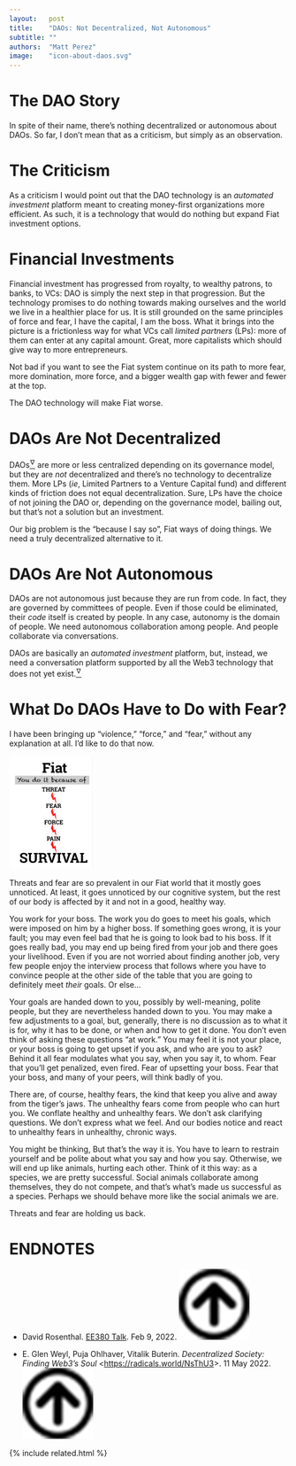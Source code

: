 ```yaml
---
layout:   post
title:    "DAOs: Not Decentralized, Not Autonomous"
subtitle: ""
authors:  "Matt Perez"
image:    "icon-about-daos.svg"
---
```


<div style="display:none;">
 <p>There&rsquo;s nothing decentralized or autonomous about DAOs. That&rsquo;s not a criticism, it&rsquo;s simply an observation. They don&rsquo;t address the main societal issue today which is an overuse of force, and it&rsquo;s child, dominance.</p>
</div>

<h1>The DAO Story</h1>
 <p>In spite of their name, there&rsquo;s nothing decentralized or autonomous about DAOs. So far, I don&rsquo;t mean that as a criticism, but simply as an observation.

<h1>The Criticism</h1>
 <p>As a criticism I would point out that the DAO technology is an <em>automated investment</em> platform meant to creating money-first organizations more efficient. As such, it is a technology that would do nothing but expand <span class="_paradigm">Fiat</span> investment options.</p>

<h1>Financial Investments</h1>
 <p>Financial investment has progressed from royalty, to wealthy patrons, to banks, to VCs: DAO is simply the next step in that progression. But the technology promises to do nothing towards making ourselves and the world we live in a healthier place for us. It is still grounded on the same principles of force and fear, <span class='_quotespan'>I have the capital, I am the boss.</span> What it brings into the picture is a frictionless way for what VCs call <em>limited partners</em> (LPs): more of them can enter at any capital amount. Great, more capitalists which should give way to more entrepreneurs.</p>
 <p>Not bad if you want to see the <span class="_paradigm">Fiat</span> system continue on its path to more fear, more domination, more force, and a bigger wealth gap with fewer and fewer at the top.<p>
 <p>The DAO technology  will make <span class="_paradigm">Fiat</span> worse.</p>

<h1>DAOs Are Not Decentralized</h1>
 <p>DAOs<a href='#en01'><sup id='bm01'>&hairsp;&nabla;&hairsp;</sup></a> are more or less centralized depending on its governance model, but they are <em>not</em> decentralized and there&rsquo;s no technology to decentralize them. More LPs (<em>ie</em>, Limited Partners to a Venture Capital fund) and different kinds of friction does not equal decentralization. Sure, LPs have the choice of not joining the DAO or, depending on the governance model, bailing out, but that’s not a solution but an investment.<p>
 <p>Our big problem is the &ldquo;because I say so&rdquo;, <span class="_paradigm">Fiat</span> ways of doing things. We need a truly decentralized alternative to it.<p>

<h1>DAOs Are Not Autonomous</h1>
 <p>DAOs are not autonomous just because they are run from code. In fact, they are governed by committees of people. Even if those could be eliminated, their <em>code</em> itself is created by people. In any case, autonomy is the domain of people. We need autonomous collaboration among people. And people collaborate via conversations.<p>
 <p>DAOs are basically an <em>automated investment</em> platform, but, instead, we need a conversation platform supported by all the Web3 technology that does not yet exist.<a href='#en02'><sup id='bm02'>&hairsp;&nabla;&hairsp;</sup></a></p>

<h1>What Do DAOs Have to Do with Fear?</h1>
 <p>I have been bringing up &ldquo;violence,&rdquo; &ldquo;force,&rdquo; and &ldquo;fear,&rdquo; without any explanation at all. I&rsquo;d like to do that now.</p>
  <div class='_center'>
   <img
    src='/assets/img/pic-fiat-pain.svg'
    width='30%'
    alt='It labeled FIAT. Below it, is says YOU DO IT BECAUSE OF. Below that theres is a cascade of words, increasing in punishment: THREAT, FEAR, FORCE, PAIN, SURVIVAL.'>
  </div>
 <p>Threats and fear are so prevalent in our <span class="_paradigm">Fiat</span> world that it mostly goes unnoticed. At least, it goes unnoticed by our cognitive system, but the rest of our body is affected by it and not in a good, healthy way.</p>
 <p>You work for your boss. The work you do goes to meet his goals, which were imposed on him by a higher boss. If something goes wrong, it is your fault; you may even feel bad that he is going to look bad to his boss. If it goes really bad, you may end up being fired from your job and there goes your livelihood. Even if you are not worried about finding another job, very few people enjoy the interview process that follows where you have to convince people at the other side of the table that you are going to definitely meet <em>their</em> goals. Or else&hellip;<p>
 <p>Your goals are handed down to you, possibly by well-meaning, polite people, but they are nevertheless handed down to you. You may make a few adjustments to a goal, but, generally, there is no discussion as to what it is for, why it has to be done, or when and how to get it done. You don&rsquo;t even think of asking these questions &ldquo;at work.&rdquo; You may feel it is not your place, or your boss is going to get upset if you ask, and who are you to ask? Behind it all fear modulates what you say, when you say it, to whom. Fear that you&rsquo;ll get penalized, even fired. Fear of upsetting your boss. Fear that your boss, and many of your peers, will think badly of you.</p>
 <p>There are, of course, healthy fears, the kind that keep you alive and away from the tiger&rsquo;s jaws. The unhealthy fears come from people who can hurt you. We conflate healthy and unhealthy fears. We don&rsquo;t ask clarifying questions. We don&rsquo;t express what we feel. And our bodies notice and react to unhealthy fears in unhealthy, chronic ways.</p>
 <p>You might be thinking, <span class='_quotespan'>But that&rsquo;s the way it is. You have to learn to restrain yourself and be polite about what you say and how you say. Otherwise, we will end up like animals, hurting each other.</span> Think of it this way: as a species, we are pretty successful. Social animals collaborate among themselves, they do not compete, and that&rsquo;s what&rsquo;s made us successful as a species. Perhaps we should behave more like the social animals we are.</p>
 <p>Threats and fear are holding us back.</p>

<h1 class="_section">ENDNOTES</h1>
 <ul>
  <li id="en01">
   <p class="_list-item">
    David Rosenthal.
    <a href="https://blog.dshr.org/2022/02/ee380-talk.html">EE380 Talk</a>.
    Feb 9, 2022.
    <a class="_uparrow" href="#bm01"><img src="/assets/img/arrow-up-icon.png"></a>
   </p>
  </li>
  <li id="en02">
   <p class="_list-item">
    E. Glen Weyl, Puja Ohlhaver, Vitalik Buterin.
    <em>Decentralized Society: Finding Web3&rsquo;s Soul</em>
    &lt;<a href="https://radicals.world/NsThU3">https://radicals.world/NsThU3</a>&gt;.
    11 May 2022.
    <a class="_uparrow" href="#bm01"><img src="/assets/img/arrow-up-icon.png"></a>
   </p>
  </li>
 </ul>
 
{% include related.html %}
